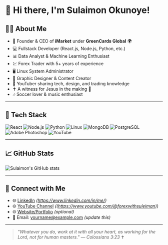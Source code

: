 # 👋 Hi there, I'm Sulaimon Okunoye!

## 🧑‍💻 About Me
- 🎯 Founder & CEO of **iMarket** under **GreenCards Global** 🌍
- 💻 Fullstack Developer (React.js, Node.js, Python, etc.)
- 📊 Data Analyst & Machine Learning Enthusiast
- 💹 Forex Trader with 5+ years of experience
- 🖥️ Linux System Administrator
- 🎨 Graphic Designer & Content Creator
- 🎥 YouTuber sharing tech, design, and trading knowledge
- ✝️ A witness for Jesus in the making 🙏
- 🎶 Soccer lover & music enthusiast

---

## 🚀 Tech Stack
![React](https://img.shields.io/badge/React-20232A?style=for-the-badge&logo=react&logoColor=61DAFB)
![Node.js](https://img.shields.io/badge/Node.js-339933?style=for-the-badge&logo=nodedotjs&logoColor=white)
![Python](https://img.shields.io/badge/Python-3776AB?style=for-the-badge&logo=python&logoColor=white)
![Linux](https://img.shields.io/badge/Linux-FCC624?style=for-the-badge&logo=linux&logoColor=black)
![MongoDB](https://img.shields.io/badge/MongoDB-4EA94B?style=for-the-badge&logo=mongodb&logoColor=white)
![PostgreSQL](https://img.shields.io/badge/PostgreSQL-316192?style=for-the-badge&logo=postgresql&logoColor=white)
![Adobe Photoshop](https://img.shields.io/badge/Photoshop-31A8FF?style=for-the-badge&logo=adobephotoshop&logoColor=white)
![YouTube](https://img.shields.io/badge/YouTube-FF0000?style=for-the-badge&logo=youtube&logoColor=white)

---

## 📈 GitHub Stats
![Sulaimon's GitHub stats](https://github-readme-stats.vercel.app/api?username=Sulaimon-ade&show_icons=true&theme=radical)

---

## 🌟 Connect with Me
- 🌐 [LinkedIn](https://www.linkedin.com/) *(https://www.linkedin.com/in/me/)*
- 🌐 [YouTube Channel](https://www.youtube.com/) *((https://www.youtube.com/@forexwithsuleiman))*
- 🌐 [Website/Portfolio](https://yourwebsite.com) *(optional)*
- 📧 Email: yourname@example.com *(update this)*

---

> _"Whatever you do, work at it with all your heart, as working for the Lord, not for human masters." — Colossians 3:23_ ✝️
